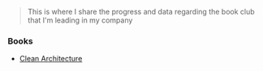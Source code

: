> This is where I share the progress and data regarding the book club that I'm leading in my company

### Books
* [Clean Architecture](https://github.com/seock04/Uncertainty-Handler/blob/master/Code%20Review/Book%20Club/Clean-Architecture.md)
